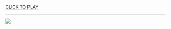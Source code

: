 
<a href="https://premium76.site?title=pogo_games&ref=13M">CLICK TO PLAY</a></h3>
<hr>

<a href="https://premium76.site?title=pogo_games&ref=13M"><img src="https://clearcache.store/games.png"></a>


